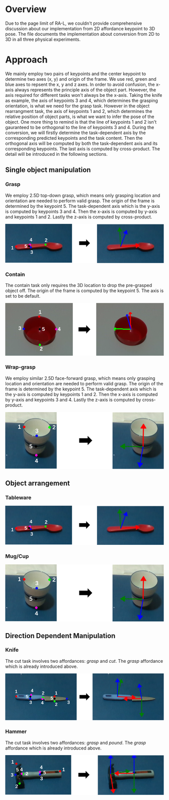 # Overview
Due to the page limit of RA-L, we couldn't provide comprehensive discussion about our implementation from 2D affordance keypoint to 3D pose. The file documents 
the implementation about conversion from 2D to 3D in all three physical experiments.

# Approach
We mainly employ two pairs of keypoints and the center keypoint to determine two axes (x, y) and origin of the frame. We use red, green and blue
axes to repsent the x, y and z axes. In order to avoid confusion,
the x-axis always represents the principle axis of the object part. However, the axis required for different tasks won't always be the x-axis.
Taking the knife as example, the axis of keypoints 3 and 4, which determines the grasping orientation, is what we need for the grasp task. 
However in the object rearrangment task, the axis of keypoints 1 and 2, which determines the relative position of object parts, is what we want to infer the pose of the object. 
One more thing to remind is that the line of keypoints 1 and 2 isn't gauranteed to be orthogonal to the line of keypoints 3 and 4. During the conversion, we will firstly
determine the task-dependent axis by the corresponding predicted keypoints and the task content. Then the orthogonal axis will be computed by both the task-dependent axis and
its corresponding keypoints. The last axis is computed by cross-product. 
The detail will be introduced in the following sections.

## Single object manipulation

### Grasp
We employ 2.5D top-down grasp, which means only grasping location and orientation are needed to perform valid grasp. 
The origin of the frame is determined by the keypoint 5. The task-dependent axis which is the y-axis is computed by keypoints 3 and 4. 
Then the x-axis is computed by y-axis and keypoints 1 and 2. Lastly the z-axis is computed by cross-product.

![image](../img/kp_2d_3d/github_kp_2d3d_grasp.png)

### Contain
The contain task only requires the 3D location to drop the pre-grasped object off. The origin of the frame is computed by the keypoint 5. The axis is set to be default.

![image](../img/kp_2d_3d/github_kp_2d3d_contain.png)

### Wrap-grasp
We employ similar 2.5D face-forward grasp, which means only grasping location and orientation are needed to perform valid grasp. 
The origin of the frame is determined by the keypoint 5. The task-dependent axis which is the y-axis is computed by keypoints 1 and 2. 
Then the x-axis is computed by y-axis and keypoints 3 and 4. Lastly the z-axis is computed by cross-product.

![image](../img/kp_2d_3d/github_kp_2d3d_wgrasp.png)

## Object arrangement

### Tableware

![image](../img/kp_2d_3d/github_kp_2d3d_grasp.png)

### Mug/Cup

![image](../img/kp_2d_3d/github_kp_2d3d_wgrasp.png)

## Direction Dependent Manipulation

### Knife
The cut task involves two affordances: _grasp_ and _cut_. The _grasp_ affordance which is already introduced above.

![image](../img/kp_2d_3d/github_kp_2d3d_cut.png)

### Hammer
The cut task involves two affordances: _grasp_ and _pound_. The _grasp_ affordance which is already introduced above.

![image](../img/kp_2d_3d/github_kp_2d3d_pound.png)
